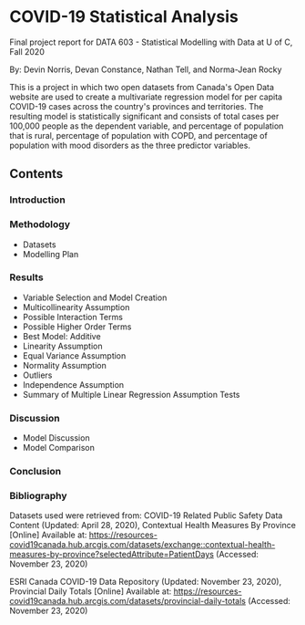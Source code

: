 # COVID-19 Statistical Analysis
Final project report for DATA 603 - Statistical Modelling with Data at U of C, Fall 2020

By: Devin Norris, Devan Constance, Nathan Tell, and Norma-Jean Rocky

This is a project in which two open datasets from Canada's Open Data website are used to create a multivariate regression model for per capita COVID-19 cases across the country's provinces and territories. The resulting model is statistically significant and consists of total cases per 100,000 people as the dependent variable, and percentage of population that is rural, percentage of population with COPD, and percentage of population with mood disorders as the three predictor variables. 

## Contents

### Introduction
### Methodology
- Datasets
- Modelling Plan
### Results
- Variable Selection and Model Creation
- Multicollinearity Assumption
- Possible Interaction Terms
- Possible Higher Order Terms
- Best Model: Additive
- Linearity Assumption
- Equal Variance Assumption
- Normality Assumption
- Outliers
- Independence Assumption
- Summary of Multiple Linear Regression Assumption Tests
### Discussion
- Model Discussion
- Model Comparison
### Conclusion
### Bibliography

Datasets used were retrieved from: 
COVID-19 Related Public Safety Data Content (Updated: April 28, 2020), Contextual Health Measures
By Province [Online] Available at: https://resources-covid19canada.hub.arcgis.com/datasets/exchange::contextual-health-measures-by-province?selectedAttribute=PatientDays (Accessed: November 23, 2020)

ESRI Canada COVID-19 Data Repository (Updated: November 23, 2020), Provincial Daily Totals [Online]
Available at: https://resources-covid19canada.hub.arcgis.com/datasets/provincial-daily-totals (Accessed: November 23, 2020)
